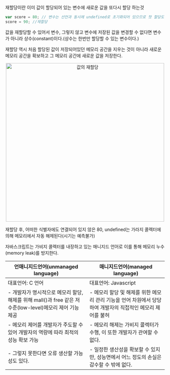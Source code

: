 재할당이란 이미 값이 할당되어 있는 변수에 새로운 값을 또다시 할당 하는것

```jsx
var score = 80; // 변수는 선언과 동시에 undefined로 초기화되어 있으므로 첫 할당도 사실 재할당이다.
score = 90; //재할당
```

값을 재할당할 수 있어서 변수, 그렇지 않고 변수에 저장된 값을 변경할 수 없다면 변수가 아니라 상수(constant)이다.(상수는 한번만 할당할 수 있는 변수이다.)

재할당 역시 처음 할당된 값이 저장되어있던 메모리 공간을 지우는 것이 아니라 새로운 메모리 공간을 확보하고 그 메모리 공간에 새로운 값을 저장한다. 

<div align=center><img src="https://github.com/user-attachments/assets/8526a6d4-708c-4a3f-915e-3c018420e285" width="500" alt="값의 재할당"></div>

재할당 후, 어떠한 식별자에도 연결되어 있지 않은 80, undefined는 가라지 콜렉터에 의해 메모리에서 자동 해제된다(시기는 예측불가)

자바스크립트는 가비지 콜렉터를 내장하고 있는 매니지드 언어로 이를 통해 메모리 누수(memory leak)를 방지한다.

| 언매니지드언어(unmanaged language) | 매니지드언어(managed language) |
| --- | --- |
| 대표언어: C 언어 | 대표언어: Javascript |
| - 개발자가 명시적으로 메모리 할당, 해제를 위해 mall()과 free 같은 저수준(low-level)메모리 제어 기능 제공 | - 메모리 할당 및 해제를 위한 메모리 관리 기능을 언어 차원에서 당당하여 개발자의 직접적인 메모리 제어를 불허  |
| - 메모리 제어를 개발자가 주도할 수 있어 개발자의 역량에 따라 최적의 성능 확보 가능 | - 메모리 해제는 가비지 콜렉터가 수행, 이 또한 개발자가 관여할 수 없다. |
| - 그렇지 못한다면 오류 생산할 가능성도 있다. | - 일정한 생산성을 확보할 수 있지만, 성능면에서 어느 정도의 손실은 감수할 수 밖에 없다. |
